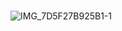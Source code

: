 # 

![IMG_7D5F27B925B1-1](https://github.com/user-attachments/assets/09c93278-e443-47e1-840e-17b2a5b6ff8e)
